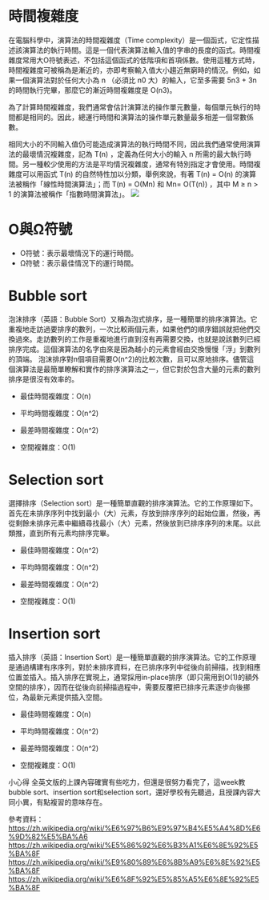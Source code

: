 # 時間複雜度
在電腦科學中，演算法的時間複雜度（Time complexity）是一個函式，它定性描述該演算法的執行時間。這是一個代表演算法輸入值的字串的長度的函式。時間複雜度常用大O符號表述，不包括這個函式的低階項和首項係數。使用這種方式時，時間複雜度可被稱為是漸近的，亦即考察輸入值大小趨近無窮時的情況。例如，如果一個演算法對於任何大小為 n （必須比 n0 大）的輸入，它至多需要 5n3 + 3n 的時間執行完畢，那麼它的漸近時間複雜度是 O(n3)。

為了計算時間複雜度，我們通常會估計演算法的操作單元數量，每個單元執行的時間都是相同的。因此，總運行時間和演算法的操作單元數量最多相差一個常數係數。

相同大小的不同輸入值仍可能造成演算法的執行時間不同，因此我們通常使用演算法的最壞情況複雜度，記為 T(n) ，定義為任何大小的輸入 n 所需的最大執行時間。另一種較少使用的方法是平均情況複雜度，通常有特別指定才會使用。時間複雜度可以用函式 T(n) 的自然特性加以分類，舉例來說，有著 T(n) = O(n) 的演算法被稱作「線性時間演算法」；而 T(n) = O(Mn) 和 Mn= O(T(n)) ，其中 M ≥ n > 1 的演算法被稱作「指數時間演算法」。
<img src='https://github.com/yen880405/yenlin/blob/master/image/kk.png'>

# O與Ω符號
* O符號：表示最壞情況下的運行時間。
* Ω符號：表示最佳情況下的運行時間。

# Bubble sort

泡沫排序（英語：Bubble Sort）又稱為泡式排序，是一種簡單的排序演算法。它重複地走訪過要排序的數列，一次比較兩個元素，如果他們的順序錯誤就把他們交換過來。走訪數列的工作是重複地進行直到沒有再需要交換，也就是說該數列已經排序完成。這個演算法的名字由來是因為越小的元素會經由交換慢慢「浮」到數列的頂端。
泡沫排序對n個項目需要O(n^2)的比較次數，且可以原地排序。儘管這個演算法是最簡單瞭解和實作的排序演算法之一，但它對於包含大量的元素的數列排序是很沒有效率的。

* 最佳時間複雜度：O(n)

* 平均時間複雜度：O(n^2)

* 最差時間複雜度：O(n^2)

* 空間複雜度：O(1)

# Selection sort

選擇排序（Selection sort）是一種簡單直觀的排序演算法。它的工作原理如下。首先在未排序序列中找到最小（大）元素，存放到排序序列的起始位置，然後，再從剩餘未排序元素中繼續尋找最小（大）元素，然後放到已排序序列的末尾。以此類推，直到所有元素均排序完畢。

* 最佳時間複雜度：O(n^2)

* 平均時間複雜度：O(n^2)

* 最差時間複雜度：O(n^2)

* 空間複雜度：O(1)

# Insertion sort

插入排序（英語：Insertion Sort）是一種簡單直觀的排序演算法。它的工作原理是通過構建有序序列，對於未排序資料，在已排序序列中從後向前掃描，找到相應位置並插入。插入排序在實現上，通常採用in-place排序（即只需用到O(1)的額外空間的排序），因而在從後向前掃描過程中，需要反覆把已排序元素逐步向後挪位，為最新元素提供插入空間。

* 最佳時間複雜度：O(n)

* 平均時間複雜度：O(n^2)

* 最差時間複雜度：O(n^2)

* 空間複雜度：O(1)


小心得
全英文版的上課內容確實有些吃力，但還是很努力看完了，這week教bubble sort、insertion sort和selection sort，還好學校有先聽過，且授課內容大同小異，有點複習的意味存在。

參考資料：https://zh.wikipedia.org/wiki/%E6%97%B6%E9%97%B4%E5%A4%8D%E6%9D%82%E5%BA%A6
https://zh.wikipedia.org/wiki/%E5%86%92%E6%B3%A1%E6%8E%92%E5%BA%8F
https://zh.wikipedia.org/wiki/%E9%80%89%E6%8B%A9%E6%8E%92%E5%BA%8F
https://zh.wikipedia.org/wiki/%E6%8F%92%E5%85%A5%E6%8E%92%E5%BA%8F
